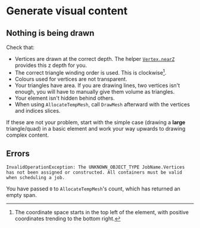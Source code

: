 # Generate visual content

## Nothing is being drawn
Check that:
- Vertices are drawn at the correct depth. The helper [`Vertex.nearZ`](https://docs.unity3d.com/ScriptReference/UIElements.Vertex-nearZ.html) provides this z depth for you.
- The correct triangle winding order is used. This is clockwise[^1].  
- Colours used for vertices are not transparent.
- Your triangles have area. If you are drawing lines, two vertices isn't enough, you will have to manually give them volume as triangles.
- Your element isn't hidden behind others.
- When using `AllocateTempMesh`, call `DrawMesh` afterward with the vertices and indices slices.

If these are not your problem, start with the simple case (drawing a **large** triangle/quad) in a basic element and work your way upwards to drawing complex content.

## Errors
```
InvalidOperationException: The UNKNOWN_OBJECT_TYPE JobName.Vertices has not been assigned or constructed. All containers must be valid when scheduling a job.
```

You have passed `0` to `AllocateTempMesh`'s count, which has returned an empty span.


[^1]: The coordinate space starts in the top left of the element, with positive coordinates trending to the bottom right.
